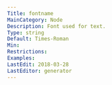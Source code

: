 ```yaml
---
Title: fontname
MainCategory: Node
Description: Font used for text.
Type: string
Default: Times-Roman
Min: 
Restrictions: 
Examples: 
LastEdit: 2018-03-28
LastEditor: generator
---
```



